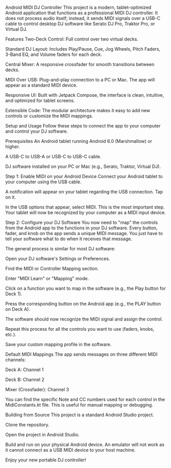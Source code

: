 Android MIDI DJ Controller
This project is a modern, tablet-optimized Android application that functions as a professional MIDI DJ controller. It does not process audio itself; instead, it sends MIDI signals over a USB-C cable to control desktop DJ software like Serato DJ Pro, Traktor Pro, or Virtual DJ.

Features
Two-Deck Control: Full control over two virtual decks.

Standard DJ Layout: Includes Play/Pause, Cue, Jog Wheels, Pitch Faders, 3-Band EQ, and Volume faders for each deck.

Central Mixer: A responsive crossfader for smooth transitions between decks.

MIDI Over USB: Plug-and-play connection to a PC or Mac. The app will appear as a standard MIDI device.

Responsive UI: Built with Jetpack Compose, the interface is clean, intuitive, and optimized for tablet screens.

Extensible Code: The modular architecture makes it easy to add new controls or customize the MIDI mappings.

Setup and Usage
Follow these steps to connect the app to your computer and control your DJ software.

Prerequisites
An Android tablet running Android 6.0 (Marshmallow) or higher.

A USB-C to USB-A or USB-C to USB-C cable.

DJ software installed on your PC or Mac (e.g., Serato, Traktor, Virtual DJ).

Step 1: Enable MIDI on your Android Device
Connect your Android tablet to your computer using the USB cable.

A notification will appear on your tablet regarding the USB connection. Tap on it.

In the USB options that appear, select MIDI. This is the most important step. Your tablet will now be recognized by your computer as a MIDI input device.

Step 2: Configure your DJ Software
You now need to "map" the controls from the Android app to the functions in your DJ software. Every button, fader, and knob on the app sends a unique MIDI message. You just have to tell your software what to do when it receives that message.

The general process is similar for most DJ software:

Open your DJ software's Settings or Preferences.

Find the MIDI or Controller Mapping section.

Enter "MIDI Learn" or "Mapping" mode.

Click on a function you want to map in the software (e.g., the Play button for Deck 1).

Press the corresponding button on the Android app (e.g., the PLAY button on Deck A).

The software should now recognize the MIDI signal and assign the control.

Repeat this process for all the controls you want to use (faders, knobs, etc.).

Save your custom mapping profile in the software.

Default MIDI Mappings
The app sends messages on three different MIDI channels:

Deck A: Channel 1

Deck B: Channel 2

Mixer (Crossfader): Channel 3

You can find the specific Note and CC numbers used for each control in the MidiConstants.kt file. This is useful for manual mapping or debugging.

Building from Source
This project is a standard Android Studio project.

Clone the repository.

Open the project in Android Studio.

Build and run on your physical Android device. An emulator will not work as it cannot connect as a USB MIDI device to your host machine.

Enjoy your new portable DJ controller!